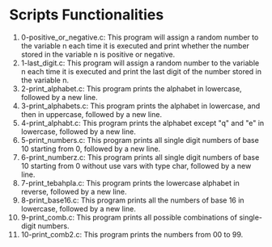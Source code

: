 # Scripts Functionalities

1. 0-positive_or_negative.c: This program will assign a random number to the variable n each time it is executed and print whether the number stored in the variable n is positive or negative.
2. 1-last_digit.c: This program will assign a random number to the variable n each time it is executed and print the last digit of the number stored in the variable n.
3. 2-print_alphabet.c: This program prints the alphabet in lowercase, followed by a new line.
4. 3-print_alphabets.c: This program prints the alphabet in lowercase, and then in uppercase, followed by a new line.
5. 4-print_alphabt.c: This program prints the alphabet except "q" and "e" in lowercase, followed by a new line.
6. 5-print_numbers.c: This program prints all single digit numbers of base 10 starting from 0, followed by a new line.
7. 6-print_numberz.c: This program prints all single digit numbers of base 10 starting from 0 without use vars with type char, followed by a new line.
8. 7-print_tebahpla.c: This program prints the lowercase alphabet in reverse, followed by a new line.
9. 8-print_base16.c: This program prints all the numbers of base 16 in lowercase, followed by a new line.
10. 9-print_comb.c: This program prints all possible combinations of single-digit numbers.
11. 10-print_comb2.c: This program prints the numbers from 00 to 99.
